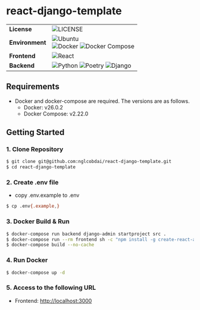 # react-django-template

|                 |                                                                                                                                                                                                                                                                                                      |
| --------------- | ---------------------------------------------------------------------------------------------------------------------------------------------------------------------------------------------------------------------------------------------------------------------------------------------------- |
| **License**     | ![LICENSE](https://img.shields.io/badge/license-MIT-blue.svg?style=flat)                                                                                                                                                                                                                             |
| **Environment** | ![Ubuntu](https://img.shields.io/badge/-Ubuntu_22.04_LTS-fad9c1.svg?logo=ubuntu&style=flat) <br> ![Docker](https://img.shields.io/badge/-Docker_v26.0.2-0055a4.svg?logo=docker&style=flat) ![Docker Compose](https://img.shields.io/badge/-Docker_Compose_v2.22.0-0055a4.svg?logo=docker&style=flat) |
| **Frontend**    | ![React](https://img.shields.io/badge/-React-61DAFB.svg?logo=react&style=flat)                                                                                                                                                                                                                       |
| **Backend**     | ![Python](https://img.shields.io/badge/-Python_3.10-F9DC3E.svg?logo=python&style=flat) ![Poetry](https://img.shields.io/badge/-Poetry-2c2d72.svg?logo=python&style=flat) ![Django](https://img.shields.io/badge/-Django-092E20.svg?logo=django&style=flat)                                           |

## Requirements

- Docker and docker-compose are required. The versions are as follows.
  - Docker: v26.0.2
  - Docker Compose: v2.22.0

## Getting Started

### 1. Clone Repository

```sh
$ git clone git@github.com:nglcobdai/react-django-template.git
$ cd react-django-template
```

### 2. Create .env file

- copy .env.example to .env

```sh
$ cp .env{.example,}
```

### 3. Docker Build & Run

```sh
$ docker-compose run backend django-admin startproject src .
$ docker-compose run --rm frontend sh -c "npm install -g create-react-app && create-react-app frontend"
$ docker-compose build --no-cache
```

### 4. Run Docker

```sh
$ docker-compose up -d
```

### 5. Access to the following URL

- Frontend: [http://localhost:3000](http://localhost:3000)
